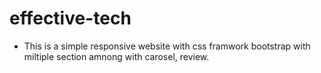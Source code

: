 # effective-tech
* This is a simple responsive website with css framwork bootstrap with miltiple section amnong with carosel, review.
